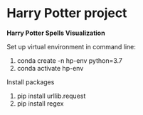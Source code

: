 # Harry Potter project
**Harry Potter Spells Visualization**

Set up virtual environment in command line:
1. conda create -n hp-env python=3.7
2. conda activate hp-env

Install packages
1. pip install urllib.request
2. pip install regex